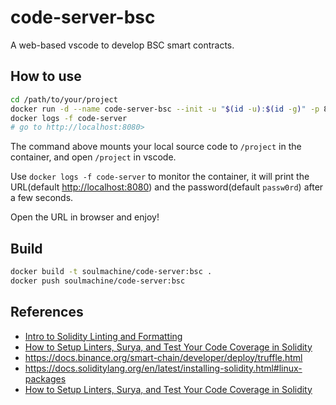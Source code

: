 # code-server-bsc

A web-based vscode to develop BSC smart contracts.

## How to use

```bash
cd /path/to/your/project
docker run -d --name code-server-bsc --init -u "$(id -u):$(id -g)" -p 8080:8080 -v $(pwd):/project soulmachine/code-server:bsc code-server
docker logs -f code-server
# go to http://localhost:8080>
```

The command above mounts your local source code to `/project` in the container, and open `/project` in vscode.

Use `docker logs -f code-server` to monitor the container, it will print the URL(default <http://localhost:8080>) and the password(default `passw0rd`) after a few seconds.

Open the URL in browser and enjoy!

## Build

```bash
docker build -t soulmachine/code-server:bsc .
docker push soulmachine/code-server:bsc
```

## References

* [Intro to Solidity Linting and Formatting](https://medium.com/coinmonks/introduction-to-solidity-linting-and-formatting-e838c074791a)
* [How to Setup Linters, Surya, and Test Your Code Coverage in Solidity](https://www.maxgrok.com/posts/how-to-setup-solidity-linters)
* <https://docs.binance.org/smart-chain/developer/deploy/truffle.html>
* <https://docs.soliditylang.org/en/latest/installing-solidity.html#linux-packages>
* [How to Setup Linters, Surya, and Test Your Code Coverage in Solidity](https://www.maxgrok.com/posts/how-to-setup-solidity-linters)
